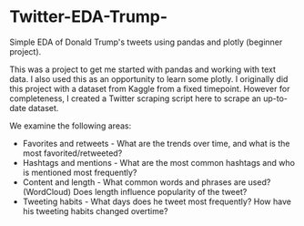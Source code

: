 # Twitter-EDA-Trump-
Simple EDA of Donald Trump's tweets using pandas and plotly (beginner project).

This was a project to get me started with pandas and working with text data. I also used this as an opportunity to learn some plotly. 
I originally did this project with a dataset from Kaggle from a fixed timepoint. However for completeness, I created a Twitter scraping script here to scrape an up-to-date dataset. 

We examine the following areas: 

* Favorites and retweets - What are the trends over time, and what is the most favorited/retweeted? 
* Hashtags and mentions - What are the most common hashtags and who is mentioned most frequently? 
* Content and length - What common words and phrases are used? (WordCloud) Does length influence popularity of the tweet? 
* Tweeting habits - What days does he tweet most frequently? How have his tweeting habits changed overtime? 

